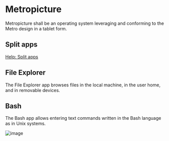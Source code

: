 # Metropicture

Metropicture shall be an operating system leveraging and conforming to the Metro design in a tablet form.

## Split apps

[Help: Split apps](https://github.com/metropicture/help/blob/master/split-apps.md)

## File Explorer

The File Explorer app browses files in the local machine, in the user home, and in removable devices.

## Bash

The Bash app allows entering text commands written in the Bash language as in Unix systems.

![image](https://github.com/user-attachments/assets/d85525f3-2ba0-4e95-a83a-d0bbc04f6199)
